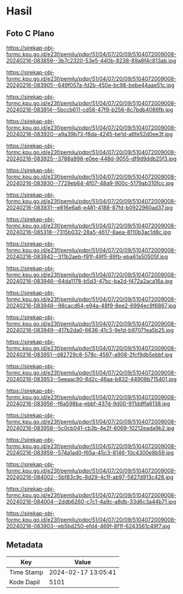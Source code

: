 # Hasil

## Foto C Plano

https://sirekap-obj-formc.kpu.go.id/e23f/pemilu/pdpr/51/04/07/20/09/5104072009008-20240216-083859--3b7c2320-53e5-440b-8238-89a8f4c813ab.jpg

https://sirekap-obj-formc.kpu.go.id/e23f/pemilu/pdpr/51/04/07/20/09/5104072009008-20240216-083905--649f057a-fd2b-450e-bc98-bebe44aae51c.jpg

https://sirekap-obj-formc.kpu.go.id/e23f/pemilu/pdpr/51/04/07/20/09/5104072009008-20240216-083914--5bccb611-cd58-47f9-b256-8c7bdb4086fb.jpg

https://sirekap-obj-formc.kpu.go.id/e23f/pemilu/pdpr/51/04/07/20/09/5104072009008-20240216-083920--a9a39b73-f8da-4245-be1d-a6fe52d0ee3f.jpg

https://sirekap-obj-formc.kpu.go.id/e23f/pemilu/pdpr/51/04/07/20/09/5104072009008-20240216-083925--3788a998-e0ee-448d-9055-df9d9ddb25f3.jpg

https://sirekap-obj-formc.kpu.go.id/e23f/pemilu/pdpr/51/04/07/20/09/5104072009008-20240216-083930--7729eb64-4f07-48a9-900c-5179ab310fcc.jpg

https://sirekap-obj-formc.kpu.go.id/e23f/pemilu/pdpr/51/04/07/20/09/5104072009008-20240216-083931--e816e6a6-e481-4188-87fd-b0922960ad37.jpg

https://sirekap-obj-formc.kpu.go.id/e23f/pemilu/pdpr/51/04/07/20/09/5104072009008-20240216-085318--7315b032-28a5-4617-8aea-8110b3ac1d8c.jpg

https://sirekap-obj-formc.kpu.go.id/e23f/pemilu/pdpr/51/04/07/20/09/5104072009008-20240216-083942--311b2aeb-f91f-49f5-89fb-eba61a50505f.jpg

https://sirekap-obj-formc.kpu.go.id/e23f/pemilu/pdpr/51/04/07/20/09/5104072009008-20240216-083946--64da1178-b5d3-47bc-ba2d-f472a2aca16a.jpg

https://sirekap-obj-formc.kpu.go.id/e23f/pemilu/pdpr/51/04/07/20/09/5104072009008-20240216-083948--98cacd64-e94a-48f9-8ee2-6994ec9f6867.jpg

https://sirekap-obj-formc.kpu.go.id/e23f/pemilu/pdpr/51/04/07/20/09/5104072009008-20240216-083949--417b2da0-6636-41c3-9e1d-b97071ea5b25.jpg

https://sirekap-obj-formc.kpu.go.id/e23f/pemilu/pdpr/51/04/07/20/09/5104072009008-20240216-083951--d82729c8-578c-4597-a908-2fcf9db5ebbf.jpg

https://sirekap-obj-formc.kpu.go.id/e23f/pemilu/pdpr/51/04/07/20/09/5104072009008-20240216-083953--5eeaac90-8d2c-46aa-b832-44908b715401.jpg

https://sirekap-obj-formc.kpu.go.id/e23f/pemilu/pdpr/51/04/07/20/09/5104072009008-20240216-083956--f6a598ba-ebbf-437d-9d00-911ddffa6138.jpg

https://sirekap-obj-formc.kpu.go.id/e23f/pemilu/pdpr/51/04/07/20/09/5104072009008-20240216-083958--5c0cb041-cb3b-4e2f-8069-10212eada9b2.jpg

https://sirekap-obj-formc.kpu.go.id/e23f/pemilu/pdpr/51/04/07/20/09/5104072009008-20240216-083959--574a1ad0-f65a-45c3-8146-10c4300e8b59.jpg

https://sirekap-obj-formc.kpu.go.id/e23f/pemilu/pdpr/51/04/07/20/09/5104072009008-20240216-084002--5bf83c9c-8d29-4c1f-ab97-5827d913c428.jpg

https://sirekap-obj-formc.kpu.go.id/e23f/pemilu/pdpr/51/04/07/20/09/5104072009008-20240216-084004--2ddb6260-c7c1-4a9c-a8db-33d6c3a44b71.jpg

https://sirekap-obj-formc.kpu.go.id/e23f/pemilu/pdpr/51/04/07/20/09/5104072009008-20240216-083903--eb5bd250-efd4-469f-8f1f-6243561c49f7.jpg


## Metadata

| Key        | Value               |
| ---------- | ------------------- |
| Time Stamp | 2024-02-17 13:05:41 |
| Kode Dapil | 5101                |



